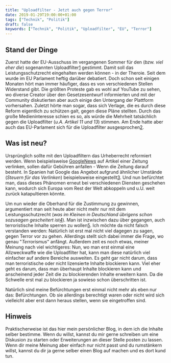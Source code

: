 ```yaml
---
title: "Uploadfilter - Jetzt auch gegen Terror"
date: 2019-01-29T19:00:00+01:00
tags: ["Technik", "Politik"]
draft: false
keywords: ["Technik", "Politik", "Uploadfilter", "EU", "Terror"]
---
```


## Stand der Dinge

Zuerst hatte der EU-Ausschuss im vergangenen Sommer für den (_bzw. viel eher die_) sogenannten Uploadfilter[1] gestimmt. Damit soll das Leistungsschutzrecht eingehalten werden können - in der Theroie. Seit dem wurde im EU Parlament heftig darüber debatiert. Doch schon seit einigen Monaten hört man immer häufiger, dass es von verschiedenen Stellen Widerstand gibt. Die größten Proteste gab es wohl auf YouTube zu sehen, wo diverse Creator über den Gesetzesentwurf informierten und mit der Community diskutierten aber auch einige den Untergang der Plattform vorhersahen. Zuletzt hörte man sogar, dass sich Verlage, die es durch diese Reform eigentlich zu schützen galt, gegen diese Pläne stellten. Durch das große Medieninteresse schien es so, als würde die Mehrheit tatsächlich gegen die Uploadfilter (_u.A. Artikel 11 und 13_) stimmen. Am Ende hatte aber auch das EU-Parlament sich für die Uploadfilter ausgesprochen[2].


## Was ist neu?

Ursprünglich sollte mit den Uploadfiltern das Urheberrecht reformiert werden. Wenn beispielsweise [GoogleNews](https://news.google.com/) auf Artikel einer Zeitung verlinken, sollen dafür Gebühren anfallen - Wenn die Zeitung darauf besteht. In Spanien hat Google das Angebot aufgrund ähnlicher Umstände (_Steuern für das Verlinken_) beispielsweise eingestellt[3]. Und nun befürchtet man, dass dieses Phänomen erneut bei verschiedenen Diensten geschehen kann, wodurch sich Europa vom Rest der Welt abkoppeln und u.U. weit zurück katapultieren könnte.

Um nun wieder die Oberhand für die Zustimmung zu gewinnen, argumentiert man seit heute aber nicht mehr nur mit dem Leistungsschutzrecht (_was im Kleinen in Deutschland übrigens schon sozusagen gescheitert ist[4]_). Man ist inzwischen dazu über gegangen, auch terroristische Inhalte sperren zu wollen[5]. Ich möchte da nicht falsch verstanden werden: Natürlich ist erst mal nicht viel dagegen zu sagen, gegen Terror vor zu gehen. Allerdings stellt sich dabei immer die Frage, wo genau "_Terrorismus_" anfängt. Außerdem zeit es noch etwas, meiner Meinung nach viel wichtigeres: Nun, wo man erst einmal eine Allzweckwaffe wie die Uploadfilter hat, kann man diese natürlich viel einfacher auf andere Bereiche ausweiten. Es geht gar nicht darum, dass man terroristische oder nicht lizensierte Inhalte blockieren kann. Viel eher geht es darum, dass man überhaupt Inhalte blockieren kann und anscheinend jeder Zeit die zu blockierenden Inhalte erweitern kann. Da die Schwelle erst mal zu blockieren ja sowieso schon überschritten ist.

Natürlich sind meine Befürchtungen erst einmal nicht mehr als eben nur das: Befürchtungen. Ob sie allerdings berechtigt waren oder nicht wird sich vielleicht aber erst dann heraus stellen, wenn sie eingetroffen sind.


## Hinweis

Praktischerweise ist das hier mein persönlicher Blog, in dem ich die Inhalte selber bestimme. Wenn du willst, kannst du mir gerne schreiben um eine Diskusion zu starten oder Erweiterungen an dieser Stelle posten zu lassen. Wenn dir meine Meinung aber einfach nur nicht passt und du rumstänkern willst, kannst du dir ja gerne selber einen Blog auf machen und es dort kund tun.




[1]: https://de.wikipedia.org/wiki/Upload-Filter#Geplante_EU-Urheberrechtsreform_2018/2019
[2]: https://netzpolitik.org/2018/das-eu-parlament-legt-einen-schleier-ueber-das-internet-votum-fuer-upload-filter-und-leistungsschutzrecht/
[3]: http://www.spiegel.de/netzwelt/netzpolitik/google-news-in-spanien-abgeschaltet-kein-geld-fuer-verlage-a-1009027.html
[4]: https://netzpolitik.org/2018/das-leistungsschutzrecht-ein-zombie-gesetz-aus-deutschland-wird-bald-in-ganz-europa-realitaet/
[5]: https://netzpolitik.org/2019/uploadfilter-gegen-terroristische-online-inhalte-wie-das-eu-parlament-um-seine-position-ringt/
